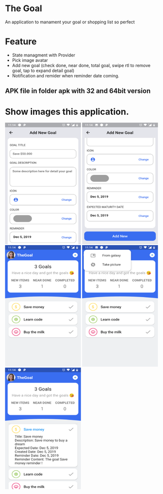 # The Goal

An application to manament your goal or shopping list so perfect

# Feature
- State managment with Provider 
- Pick image avatar
- Add new goal (check done, near done, total goal, swipe rtl to remove goal, tap to expand detail goal)
- Notification and remider when reminder date coming.

## APK file in folder apk with 32 and 64bit version

# Show images this application.

<p float="left">
<img src="/gallery/1.png" width="250" height="400">
<img src="/gallery/2.png" width="250" height="400">
<img src="/gallery/3.png" width="250" height="400">
<img src="/gallery/4.png" width="250" height="400">
<img src="/gallery/5.png" width="250" height="400">
</p>
